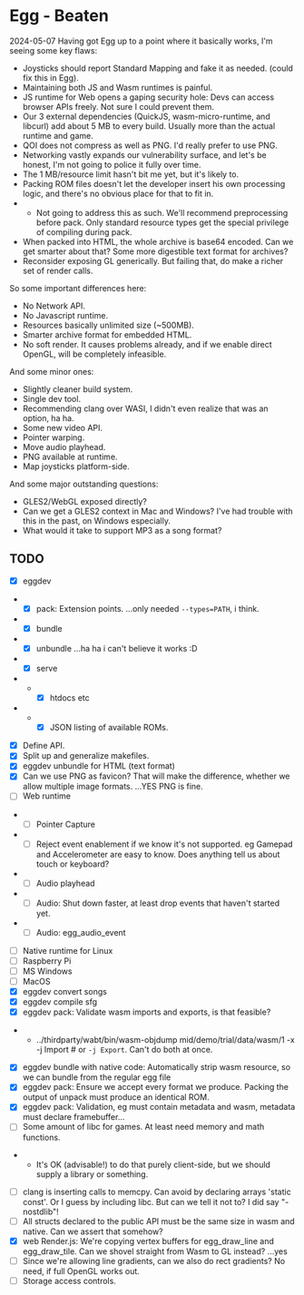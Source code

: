 # Egg - Beaten

2024-05-07
Having got Egg up to a point where it basically works, I'm seeing some key flaws:
- Joysticks should report Standard Mapping and fake it as needed. (could fix this in Egg).
- Maintaining both JS and Wasm runtimes is painful.
- JS runtime for Web opens a gaping security hole: Devs can access browser APIs freely. Not sure I could prevent them.
- Our 3 external dependencies (QuickJS, wasm-micro-runtime, and libcurl) add about 5 MB to every build. Usually more than the actual runtime and game.
- QOI does not compress as well as PNG. I'd really prefer to use PNG.
- Networking vastly expands our vulnerability surface, and let's be honest, I'm not going to police it fully over time.
- The 1 MB/resource limit hasn't bit me yet, but it's likely to.
- Packing ROM files doesn't let the developer insert his own processing logic, and there's no obvious place for that to fit in.
- - Not going to address this as such. We'll recommend preprocessing before pack. Only standard resource types get the special privilege of compiling during pack.
- When packed into HTML, the whole archive is base64 encoded. Can we get smarter about that? Some more digestible text format for archives?
- Reconsider exposing GL generically. But failing that, do make a richer set of render calls.

So some important differences here:
- No Network API.
- No Javascript runtime.
- Resources basically unlimited size (~500MB).
- Smarter archive format for embedded HTML.
- No soft render. It causes problems already, and if we enable direct OpenGL, will be completely infeasible.

And some minor ones:
- Slightly cleaner build system.
- Single dev tool.
- Recommending clang over WASI, I didn't even realize that was an option, ha ha.
- Some new video API.
- Pointer warping.
- Move audio playhead.
- PNG available at runtime.
- Map joysticks platform-side.

And some major outstanding questions:
- GLES2/WebGL exposed directly?
- Can we get a GLES2 context in Mac and Windows? I've had trouble with this in the past, on Windows especially.
- What would it take to support MP3 as a song format?

## TODO

- [x] eggdev
- - [x] pack: Extension points. ...only needed `--types=PATH`, i think.
- - [x] bundle
- - [x] unbundle ...ha ha i can't believe it works :D
- - [x] serve
- - - [x] htdocs etc
- - - [x] JSON listing of available ROMs.
- [x] Define API.
- [x] Split up and generalize makefiles.
- [x] eggdev unbundle for HTML (text format)
- [x] Can we use PNG as favicon? That will make the difference, whether we allow multiple image formats. ...YES PNG is fine.
- [ ] Web runtime
- - [ ] Pointer Capture
- - [ ] Reject event enablement if we know it's not supported. eg Gamepad and Accelerometer are easy to know. Does anything tell us about touch or keyboard?
- - [ ] Audio playhead
- - [ ] Audio: Shut down faster, at least drop events that haven't started yet.
- - [ ] Audio: egg_audio_event
- [ ] Native runtime for Linux
- [ ] Raspberry Pi
- [ ] MS Windows
- [ ] MacOS
- [x] eggdev convert songs
- [x] eggdev compile sfg
- [x] eggdev pack: Validate wasm imports and exports, is that feasible?
- - ../thirdparty/wabt/bin/wasm-objdump mid/demo/trial/data/wasm/1 -x -j Import # or `-j Export`. Can't do both at once.
- [x] eggdev bundle with native code: Automatically strip wasm resource, so we can bundle from the regular egg file
- [x] eggdev pack: Ensure we accept every format we produce. Packing the output of unpack must produce an identical ROM.
- [x] eggdev pack: Validation, eg must contain metadata and wasm, metadata must declare framebuffer...
- [ ] Some amount of libc for games. At least need memory and math functions.
- - It's OK (advisable!) to do that purely client-side, but we should supply a library or something.
- [ ] clang is inserting calls to memcpy. Can avoid by declaring arrays 'static const'. Or I guess by including libc. But can we tell it not to? I did say "-nostdlib"!
- [ ] All structs declared to the public API must be the same size in wasm and native. Can we assert that somehow?
- [x] web Render.js: We're copying vertex buffers for egg_draw_line and egg_draw_tile. Can we shovel straight from Wasm to GL instead? ...yes
- [ ] Since we're allowing line gradients, can we also do rect gradients? No need, if full OpenGL works out.
- [ ] Storage access controls.
